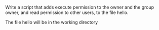 Write a script that adds execute permission to the owner and the group owner, and read permission to other users, to the file hello.

The file hello will be in the working directory
